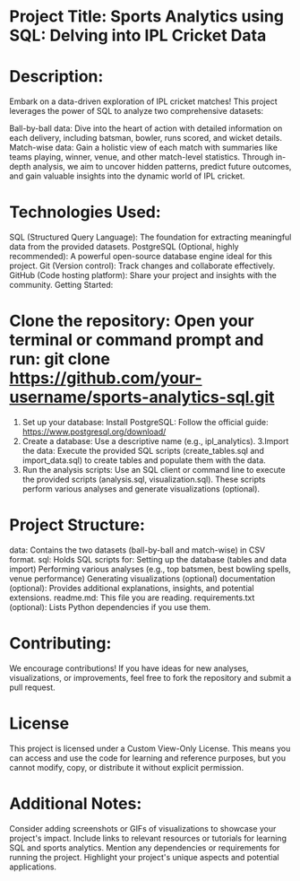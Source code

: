 # Project Title: Sports Analytics using SQL: Delving into IPL Cricket Data

# Description:

Embark on a data-driven exploration of IPL cricket matches! This project leverages the power of SQL to analyze two comprehensive datasets:

Ball-by-ball data: Dive into the heart of action with detailed information on each delivery, including batsman, bowler, runs scored, and wicket details.
Match-wise data: Gain a holistic view of each match with summaries like teams playing, winner, venue, and other match-level statistics.
Through in-depth analysis, we aim to uncover hidden patterns, predict future outcomes, and gain valuable insights into the dynamic world of IPL cricket.

# Technologies Used:

SQL (Structured Query Language): The foundation for extracting meaningful data from the provided datasets.
PostgreSQL (Optional, highly recommended): A powerful open-source database engine ideal for this project.
Git (Version control): Track changes and collaborate effectively.
GitHub (Code hosting platform): Share your project and insights with the community.
Getting Started:

# Clone the repository: Open your terminal or command prompt and run: git clone https://github.com/your-username/sports-analytics-sql.git

1. Set up your database:
Install PostgreSQL: Follow the official guide: https://www.postgresql.org/download/
2. Create a database:
 Use a descriptive name (e.g., ipl_analytics).
3.Import the data: 
Execute the provided SQL scripts (create_tables.sql and import_data.sql) to create tables and populate them with the data.
4. Run the analysis scripts: 
Use an SQL client or command line to execute the provided scripts (analysis.sql, visualization.sql). These scripts perform various analyses and generate visualizations (optional).

# Project Structure:

data: Contains the two datasets (ball-by-ball and match-wise) in CSV format.
sql: Holds SQL scripts for:
Setting up the database (tables and data import)
Performing various analyses (e.g., top batsmen, best bowling spells, venue performance)
Generating visualizations (optional)
documentation (optional): Provides additional explanations, insights, and potential extensions.
readme.md: This file you are reading.
requirements.txt (optional): Lists Python dependencies if you use them.

# Contributing:

We encourage contributions! If you have ideas for new analyses, visualizations, or improvements, feel free to fork the repository and submit a pull request.

# License
This project is licensed under a Custom View-Only License. This means you can access and use the code for learning and reference purposes, but you cannot modify, copy, or distribute it without explicit permission.

# Additional Notes:

Consider adding screenshots or GIFs of visualizations to showcase your project's impact.
Include links to relevant resources or tutorials for learning SQL and sports analytics.
Mention any dependencies or requirements for running the project.
Highlight your project's unique aspects and potential applications.